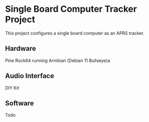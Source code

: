 # Single Board Computer Tracker Project

This project configures a single board computer as an APRS tracker.

## Hardware

Pine Rock64 running Armbian (Debian 11 Bullseye)a

## Audio Interface

DIY Kit

## Software

Todo
